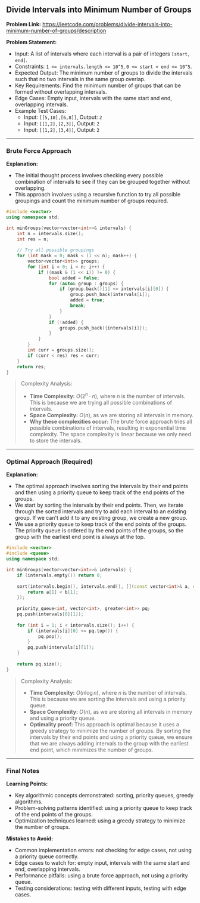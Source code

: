 ## Divide Intervals into Minimum Number of Groups
**Problem Link:** https://leetcode.com/problems/divide-intervals-into-minimum-number-of-groups/description

**Problem Statement:**
- Input: A list of intervals where each interval is a pair of integers `[start, end]`.
- Constraints: `1 <= intervals.length <= 10^5`, `0 <= start < end <= 10^5`.
- Expected Output: The minimum number of groups to divide the intervals such that no two intervals in the same group overlap.
- Key Requirements: Find the minimum number of groups that can be formed without overlapping intervals.
- Edge Cases: Empty input, intervals with the same start and end, overlapping intervals.
- Example Test Cases:
  - Input: `[[5,10],[6,8]]`, Output: `2`
  - Input: `[[1,2],[2,3]]`, Output: `2`
  - Input: `[[1,2],[3,4]]`, Output: `2`

---

### Brute Force Approach

**Explanation:**
- The initial thought process involves checking every possible combination of intervals to see if they can be grouped together without overlapping.
- This approach involves using a recursive function to try all possible groupings and count the minimum number of groups required.

```cpp
#include <vector>
using namespace std;

int minGroups(vector<vector<int>>& intervals) {
    int n = intervals.size();
    int res = n;
    
    // Try all possible groupings
    for (int mask = 0; mask < (1 << n); mask++) {
        vector<vector<int>> groups;
        for (int i = 0; i < n; i++) {
            if ((mask & (1 << i)) != 0) {
                bool added = false;
                for (auto& group : groups) {
                    if (group.back()[1] <= intervals[i][0]) {
                        group.push_back(intervals[i]);
                        added = true;
                        break;
                    }
                }
                if (!added) {
                    groups.push_back({intervals[i]});
                }
            }
        }
        int curr = groups.size();
        if (curr < res) res = curr;
    }
    return res;
}
```

> Complexity Analysis:
> - **Time Complexity:** $O(2^n \cdot n)$, where $n$ is the number of intervals. This is because we are trying all possible combinations of intervals.
> - **Space Complexity:** $O(n)$, as we are storing all intervals in memory.
> - **Why these complexities occur:** The brute force approach tries all possible combinations of intervals, resulting in exponential time complexity. The space complexity is linear because we only need to store the intervals.

---

### Optimal Approach (Required)

**Explanation:**
- The optimal approach involves sorting the intervals by their end points and then using a priority queue to keep track of the end points of the groups.
- We start by sorting the intervals by their end points. Then, we iterate through the sorted intervals and try to add each interval to an existing group. If we can't add it to any existing group, we create a new group.
- We use a priority queue to keep track of the end points of the groups. The priority queue is ordered by the end points of the groups, so the group with the earliest end point is always at the top.

```cpp
#include <vector>
#include <queue>
using namespace std;

int minGroups(vector<vector<int>>& intervals) {
    if (intervals.empty()) return 0;
    
    sort(intervals.begin(), intervals.end(), [](const vector<int>& a, const vector<int>& b) {
        return a[1] < b[1];
    });
    
    priority_queue<int, vector<int>, greater<int>> pq;
    pq.push(intervals[0][1]);
    
    for (int i = 1; i < intervals.size(); i++) {
        if (intervals[i][0] >= pq.top()) {
            pq.pop();
        }
        pq.push(intervals[i][1]);
    }
    
    return pq.size();
}
```

> Complexity Analysis:
> - **Time Complexity:** $O(n \log n)$, where $n$ is the number of intervals. This is because we are sorting the intervals and using a priority queue.
> - **Space Complexity:** $O(n)$, as we are storing all intervals in memory and using a priority queue.
> - **Optimality proof:** This approach is optimal because it uses a greedy strategy to minimize the number of groups. By sorting the intervals by their end points and using a priority queue, we ensure that we are always adding intervals to the group with the earliest end point, which minimizes the number of groups.

---

### Final Notes

**Learning Points:**
- Key algorithmic concepts demonstrated: sorting, priority queues, greedy algorithms.
- Problem-solving patterns identified: using a priority queue to keep track of the end points of the groups.
- Optimization techniques learned: using a greedy strategy to minimize the number of groups.

**Mistakes to Avoid:**
- Common implementation errors: not checking for edge cases, not using a priority queue correctly.
- Edge cases to watch for: empty input, intervals with the same start and end, overlapping intervals.
- Performance pitfalls: using a brute force approach, not using a priority queue.
- Testing considerations: testing with different inputs, testing with edge cases.